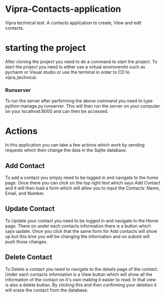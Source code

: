 # Vipra-Contacts-application
Vipra technical test: A contacts application to create, View and edit contacts.

# starting the project

After cloning the project you need to do a command to start the project. To start the project you need to either use a virtual environemtn such as pycharm or Visual studio or use the terminal in order to CD to vipra_technical. 

### Runserver

To run the server after performing the above command you need to type python manage.py runserver. This will then run the server on your computer on your localhost:8000 and can then be accessed. 

# Actions

In this application you can take a few actions which work by sending requests which then change the data in the Sqlite database. 

## Add Contact

To add a contact you simply need to be logged in and navigate to the home page. Once there you can click on the top right text which says Add Contact and it will then load a form which will allow you to input the Contacts:
Name, Email, and Number.

## Update Contact

To Update your contact you need to be logged in and navigate to the Home page. There on under each contacts information there is a button which says update. Once you click that the same form for Add contacts will show up but this time you will be changing the information and on submit will push those changes.

## Delete Contact

To Delete a contact you need to navigate to the details page of the contact. Under each contacts information is a View button which will show all the information of the contact on it's own making it easier to read. In that view is also a delete button. By clicking this and then confirming your deletion it will erase the contact from the database.

